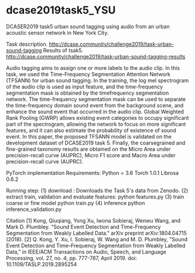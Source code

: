 # dcase2019task5_YSU
DCASER2019 task5 urban sound tagging using audio from an urban acoustic sensor network in New York City.

Task description. http://dcase.community/challenge2019/task-urban-sound-tagging
Results of tsak5. http://dcase.community/challenge2019/task-urban-sound-tagging-results

Audio tagging aims to assign one or more labels to the audio clip. In this task, we used the Time-Frequency Segmentation Attention Network (TFSANN) for urban sound tagging. In the training, the log mel spectrogram of the audio clip is used as input feature, and the time-frequency segmentation mask is obtained by the timefrequency segmentation network. The time-frequency segmentation mask can be used to separate the time-frequency domain sound event from the background scene, and enhance the sound event that occurred in the audio clip. Global Weighted Rank Pooling (GWRP) allows existing event categories to occupy significant part of the spectrogram, allowing the network to focus on more significant features, and it can also estimate the probability of existence of sound event. In this paper, the proposed TFSANN model is validated on the development dataset of DCASE2019 task 5. Finally, the coarsegrained and fine-grained taxonomy results are obtained on the Micro Area under precision-recall curve (AUPRC), Micro F1 score and Macro Area under precision-recall curve (AUPRC). 

PyTorch implementation
Requirements:
Python = 3.6
Torch 1.0.1
Librosa 0.6.2

Running step:
(1) download : Downloads the Task 5's data from Zenodo.
(2) extract train, validation and evaluate features:
  python features.py 
(3) train coarse or fine model
python train.py 
(4) inference 
  python inference_validation.py 


Citation
[1] Kong, Qiuqiang, Yong Xu, Iwona Sobieraj, Wenwu Wang, and Mark D. Plumbley. "Sound Event Detection and Time-Frequency Segmentation from Weakly Labelled Data." arXiv preprint arXiv:1804.04715 (2018).
[2] Q. Kong, Y. Xu, I. Sobieraj, W. Wang and M. D. Plumbley, "Sound Event Detection and Time–Frequency Segmentation from Weakly Labelled Data," in IEEE/ACM Transactions on Audio, Speech, and Language Processing, vol. 27, no. 4, pp. 777-787, April 2019.
doi: 10.1109/TASLP.2019.2895254
